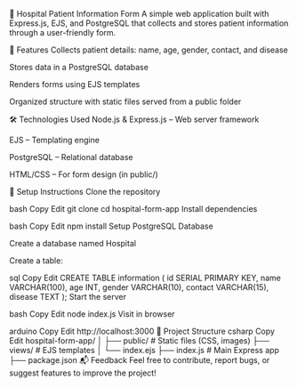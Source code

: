 🏥 Hospital Patient Information Form
A simple web application built with Express.js, EJS, and PostgreSQL that collects and stores patient information through a user-friendly form.

🚀 Features
Collects patient details: name, age, gender, contact, and disease

Stores data in a PostgreSQL database

Renders forms using EJS templates

Organized structure with static files served from a public folder

🛠️ Technologies Used
Node.js & Express.js – Web server framework

EJS – Templating engine

PostgreSQL – Relational database

HTML/CSS – For form design (in public/)

🧾 Setup Instructions
Clone the repository

bash
Copy
Edit
git clone <repo-url>
cd hospital-form-app
Install dependencies

bash
Copy
Edit
npm install
Setup PostgreSQL Database

Create a database named Hospital

Create a table:

sql
Copy
Edit
CREATE TABLE information (
  id SERIAL PRIMARY KEY,
  name VARCHAR(100),
  age INT,
  gender VARCHAR(10),
  contact VARCHAR(15),
  disease TEXT
);
Start the server

bash
Copy
Edit
node index.js
Visit in browser

arduino
Copy
Edit
http://localhost:3000
📁 Project Structure
csharp
Copy
Edit
hospital-form-app/
│
├── public/            # Static files (CSS, images)
├── views/             # EJS templates
│   └── index.ejs
├── index.js           # Main Express app
├── package.json
📬 Feedback
Feel free to contribute, report bugs, or suggest features to improve the project!
